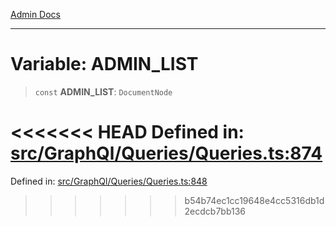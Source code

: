 [Admin Docs](/)

***

# Variable: ADMIN\_LIST

> `const` **ADMIN\_LIST**: `DocumentNode`

<<<<<<< HEAD
Defined in: [src/GraphQl/Queries/Queries.ts:874](https://github.com/PalisadoesFoundation/talawa-admin/blob/main/src/GraphQl/Queries/Queries.ts#L874)
=======
Defined in: [src/GraphQl/Queries/Queries.ts:848](https://github.com/PalisadoesFoundation/talawa-admin/blob/main/src/GraphQl/Queries/Queries.ts#L848)
>>>>>>> b54b74ec1cc19648e4cc5316db1d2ecdcb7bb136
